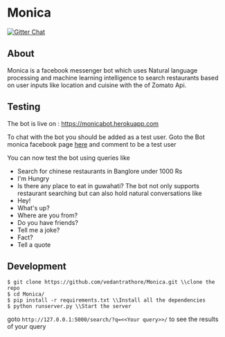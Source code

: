 # Monica
[![Gitter Chat](http://img.shields.io/badge/chat-online-brightgreen.svg)](https://gitter.im/monicabot/Lobby)
## About

Monica is a facebook messenger bot which uses Natural language processing and machine learning intelligence to search restaurants based on user inputs like location and cuisine with the of Zomato Api.

## Testing

The bot is live on : https://monicabot.herokuapp.com

To chat with the bot you should be added as a test user. 
Goto the Bot monica facebook page [here](https://www.facebook.com/Bot-Monica-158214041302319/) and comment to be a  test user

You can now test the bot using queries like 
* Search for chinese restaurants in Banglore under 1000 Rs
* I'm Hungry
* Is there any place to eat in guwahati?
The bot not only supports restaurant searching but can also hold natural conversations like
* Hey!
* What's up?
* Where are you from?
* Do you have friends?
* Tell me a joke?
* Fact?
* Tell a quote

## Development  

```
$ git clone https://github.com/vedantrathore/Monica.git \\clone the repo
$ cd Monica/
$ pip install -r requirements.txt \\Install all the dependencies
$ python runserver.py \\Start the server
```
goto ```http://127.0.0.1:5000/search/?q=<<Your query>>/``` to see the results of your query
